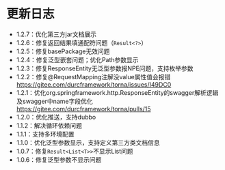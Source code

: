 # 更新日志

- 1.2.7：优化第三方jar文档展示
- 1.2.6：修复返回结果填通配符问题（`Result<?>`）
- 1.2.5：修复basePackage无效问题
- 1.2.4：修复泛型嵌套问题；优化Path参数显示
- 1.2.3：修复ResponseEntity无泛型参数报NPE问题，支持枚举参数
- 1.2.2：修复@RequestMapping注解没value属性值会报错  https://gitee.com/durcframework/torna/issues/I49DC0
- 1.2.1：优化org.springframework.http.ResponseEntity的swagger解析逻辑及swagger中name字段优化  https://gitee.com/durcframework/torna/pulls/15
- 1.2.0：优化推送，支持dubbo
- 1.1.2：解决循环依赖问题
- 1.1.1：支持多环境配置
- 1.1.0：优化泛型参数显示，支持定义第三方类文档信息
- 1.0.7：修复`Result<List<T>>`不显示List问题
- 1.0.6：修复泛型参数不显示问题